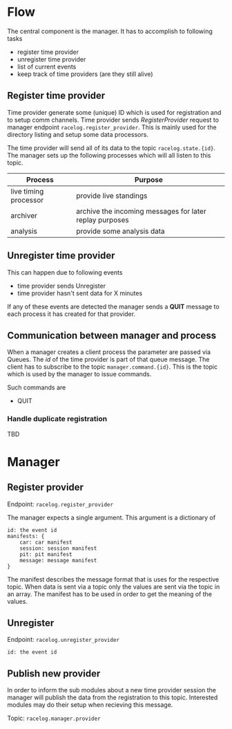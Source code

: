 # Flow

The central component is the manager. It has to accomplish to following tasks
- register time provider
- unregister time provider
- list of current events
- keep track of time providers (are they still alive)


## Register time provider
Time provider generate some (unique) ID which is used for registration and to setup comm channels.
Time provider sends _RegisterProvider_ request to manager endpoint `racelog.register_provider`. This is mainly used for the directory listing and setup some data processors. 

The time provider will send all of its data to the topic `racelog.state.{id}`. The manager sets up the following processes which will all listen to this topic.


|Process|Purpose|
|--|--|
|live timing processor | provide live standings|
|archiver | archive the incoming messages for later replay purposes|
|analysis | provide some analysis data|


## Unregister time provider

This can happen due to following events
- time provider sends Unregister
- time provider hasn't sent data for X minutes

If any of these events are detected the manager sends a **QUIT** message to each process it has created for that provider. 



## Communication between manager and process

When a manager creates a client process the parameter are passed via Queues. The _id_ of the time provider is part of that queue message.
The client has to subscribe to the topic `manager.command.{id}`. This is the topic which is used by the manager to issue commands.

Such commands are
- QUIT


### Handle duplicate registration

TBD


# Manager 

## Register provider
Endpoint: `racelog.register_provider`

The manager expects a single argument. This argument is a dictionary of
```
id: the event id
manifests: {
    car: car manifest
    session: session manifest
    pit: pit manifest
    message: message manifest
}
```
The manifest describes the message format that is uses for the respective topic. When data is sent via a topic only the values are sent via the topic in an array. The manifest has to be used in order to get the meaning of the values.

## Unregister
Endpoint: `racelog.unregister_provider`

```
id: the event id

```

## Publish new provider
In order to inform the sub modules about a new time provider session the manager will publish the data from the registration to this topic. Interested modules may do their setup when recieving this message.

Topic: `racelog.manager.provider`

